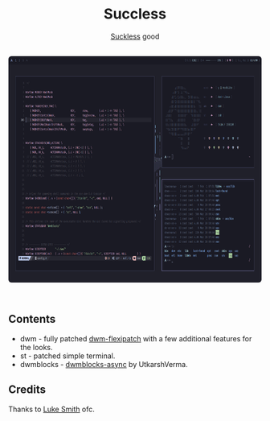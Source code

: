 <div align="center">
  <h1> Succless </h1>
  <a href="https://suckless.org/">Suckless</a> good
</div>
<br>
<div align="center" style="border-radius:6px;">
  <p>
    <img src="dwm_ss.png" align="center" height="450px" style="border-radius:6px;"/>
  </p>
</div>
<br>

## Contents
- dwm - fully patched [dwm-flexipatch](https://github.com/bakkeby/dwm-flexipatch) with a few additional features for the looks.
- st - patched simple terminal.
- dwmblocks - [dwmblocks-async](https://github.com/UtkarshVerma/dwmblocks-async) by UtkarshVerma.

## Credits
Thanks to [Luke Smith](https://github.com/LukeSmithxyz) ofc.

